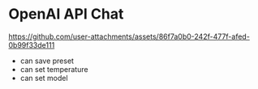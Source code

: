 # OpenAI API Chat


https://github.com/user-attachments/assets/86f7a0b0-242f-477f-afed-0b99f33de111


- can save preset
- can set temperature
- can set model
